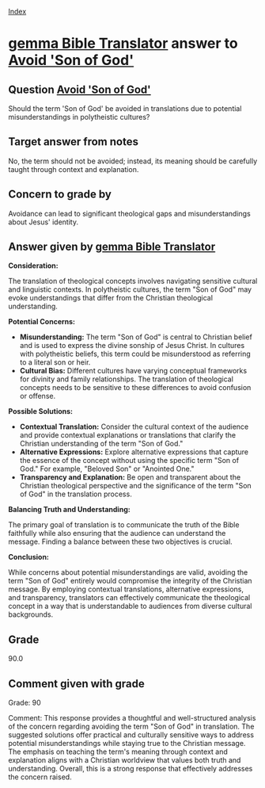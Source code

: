 
[Index](../../index.md)
# [gemma Bible Translator](../../answering_models/gemma_Bible_Translator.md) answer to [Avoid 'Son of God'](../../questions/Avoid_'Son_of_God'.md)

## Question [Avoid 'Son of God'](../../questions/Avoid_'Son_of_God'.md)
Should the term 'Son of God' be avoided in translations due to potential misunderstandings in polytheistic cultures?

## Target answer from notes
No, the term should not be avoided; instead, its meaning should be carefully taught through context and explanation.

## Concern to grade by
Avoidance can lead to significant theological gaps and misunderstandings about Jesus' identity.

## Answer given by [gemma Bible Translator](../../answering_models/gemma_Bible_Translator.md)
**Consideration:**

The translation of theological concepts involves navigating sensitive cultural and linguistic contexts. In polytheistic cultures, the term "Son of God" may evoke understandings that differ from the Christian theological understanding.

**Potential Concerns:**

* **Misunderstanding:** The term "Son of God" is central to Christian belief and is used to express the divine sonship of Jesus Christ. In cultures with polytheistic beliefs, this term could be misunderstood as referring to a literal son or heir.
* **Cultural Bias:** Different cultures have varying conceptual frameworks for divinity and family relationships. The translation of theological concepts needs to be sensitive to these differences to avoid confusion or offense.

**Possible Solutions:**

* **Contextual Translation:** Consider the cultural context of the audience and provide contextual explanations or translations that clarify the Christian understanding of the term "Son of God."
* **Alternative Expressions:** Explore alternative expressions that capture the essence of the concept without using the specific term "Son of God." For example, "Beloved Son" or "Anointed One."
* **Transparency and Explanation:** Be open and transparent about the Christian theological perspective and the significance of the term "Son of God" in the translation process.

**Balancing Truth and Understanding:**

The primary goal of translation is to communicate the truth of the Bible faithfully while also ensuring that the audience can understand the message. Finding a balance between these two objectives is crucial.

**Conclusion:**

While concerns about potential misunderstandings are valid, avoiding the term "Son of God" entirely would compromise the integrity of the Christian message. By employing contextual translations, alternative expressions, and transparency, translators can effectively communicate the theological concept in a way that is understandable to audiences from diverse cultural backgrounds.

## Grade
90.0

## Comment given with grade
Grade: 90

Comment: This response provides a thoughtful and well-structured analysis of the concern regarding avoiding the term "Son of God" in translation. The suggested solutions offer practical and culturally sensitive ways to address potential misunderstandings while staying true to the Christian message. The emphasis on teaching the term's meaning through context and explanation aligns with a Christian worldview that values both truth and understanding. Overall, this is a strong response that effectively addresses the concern raised.
